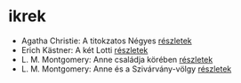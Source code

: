 # ikrek

- Agatha Christie: A titokzatos Négyes [részletek](../_details/Agatha%20Christie.md#id_238)
- Erich Kästner: A két Lotti [részletek](../_details/Erich%20K%C3%A4stner.md#id_1199)
- L. M. Montgomery: Anne családja körében [részletek](../_details/L.%20M.%20Montgomery.md#id_484)
- L. M. Montgomery: Anne és a Szivárvány-völgy [részletek](../_details/L.%20M.%20Montgomery.md#id_485)